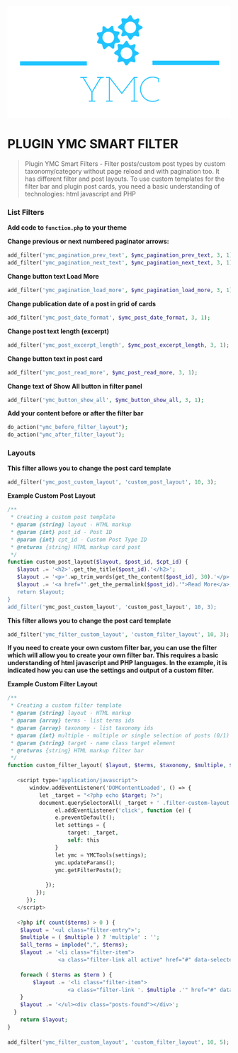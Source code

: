 ![This is an image](/inc/front/assets/images/YMC-logos.png)

#  PLUGIN YMC SMART FILTER
> Plugin YMC Smart Filters - Filter posts/custom post types by custom taxonomy/category without page reload and with pagination too. It has different filter and post layouts. To use custom templates for the filter bar and plugin post cards, you need a basic understanding of technologies: html javascript and PHP

### List Filters
**Add code to `function.php` to your theme**

**Change previous or next numbered paginator arrows:**
```php
add_filter('ymc_pagination_prev_text', $ymc_pagination_prev_text, 3, 1);
add_filter('ymc_pagination_next_text', $ymc_pagination_next_text, 3, 1);
```
**Change button text Load More**
```php
add_filter('ymc_pagination_load_more', $ymc_pagination_load_more, 3, 1);
```
**Change publication date of a post in grid of cards**
```php
add_filter('ymc_post_date_format', $ymc_post_date_format, 3, 1);
```
**Change post text length (excerpt)**
```php
add_filter('ymc_post_excerpt_length', $ymc_post_excerpt_length, 3, 1);
```
**Change button text in post card**
```php
add_filter('ymc_post_read_more', $ymc_post_read_more, 3, 1);
```
**Change text of Show All button in filter panel**
```php
add_filter('ymc_button_show_all', $ymc_button_show_all, 3, 1);
```
**Add your content before or after the filter bar**
```php
do_action("ymc_before_filter_layout");
do_action("ymc_after_filter_layout");
```

### Layouts
**This filter allows you to change the post card template**
```php
add_filter('ymc_post_custom_layout', 'custom_post_layout', 10, 3);
```
**Example Custom Post Layout**
```php
/**
 * Creating a custom post template
 * @param {string} layout - HTML markup
 * @param {int} post_id - Post ID
 * @param {int} cpt_id - Custom Post Type ID
 * @returns {string} HTML markup card post
 */
function custom_post_layout($layout, $post_id, $cpt_id) {  
   $layout .= '<h2>'.get_the_title($post_id).'</h2>';
   $layout .= '<p>'.wp_trim_words(get_the_content($post_id), 30).'</p>';
   $layout .= '<a href="'.get_the_permalink($post_id).'">Read More</a>;   
   return $layout;
}
add_filter('ymc_post_custom_layout', 'custom_post_layout', 10, 3);
```  

**This filter allows you to change the post card template**
```php
add_filter('ymc_filter_custom_layout', 'custom_filter_layout', 10, 3);
```
**If you need to create your own custom filter bar, you can use the filter which will allow you to create your own filter bar. This requires a basic understanding of html javascript and PHP languages. In the example, it is indicated how you can use the settings and output of a custom filter.**

**Example Custom Filter Layout**
```php
/**
 * Creating a custom filter template
 * @param {string} layout - HTML markup
 * @param {array} terms - list terms ids
 * @param {array} taxonomy - list taxonomy ids
 * @param {int} multiple - multiple or single selection of posts (0/1)
 * @param {string} target - name class target element
 * @returns {string} HTML markup filter bar
 */
function custom_filter_layout( $layout, $terms, $taxonomy, $multiple, $target ) { ?>

   <script type="application/javascript">
       window.addEventListener('DOMContentLoaded', () => {
          let _target = "<?php echo $target; ?>";
          document.querySelectorAll( _target + ' .filter-custom-layout .filter-link' ).forEach((el) => {
               el.addEventListener('click', function (e) {
               e.preventDefault();
               let settings = {
                   target: _target,
                   self: this
               }
               let ymc = YMCTools(settings);
               ymc.updateParams();
               ymc.getFilterPosts();

            });
         });
      });
   </script>

   <?php if( count($terms) > 0 ) {
    $layout = '<ul class="filter-entry">';
    $multiple = ( $multiple ) ? 'multiple' : '';
    $all_terms = implode(",", $terms);
    $layout .= '<li class="filter-item">
                <a class="filter-link all active" href="#" data-selected="all" data-termid="'. esc_attr($all_terms) .'">'.esc_html__('ALL','theme').'</a></li>';

    foreach ( $terms as $term ) {
        $layout .= '<li class="filter-item">
                   <a class="filter-link '. $multiple .'" href="#" data-selected="'. esc_attr(get_term( $term )->slug).'" data-termid="'. esc_attr($term) .'">'.esc_html(get_term( $term )->name) .'</a></li>';
    }
    $layout .= '</ul><div class="posts-found"></div>';
  }
    return $layout;
}

add_filter('ymc_filter_custom_layout', 'custom_filter_layout', 10, 5);



```




